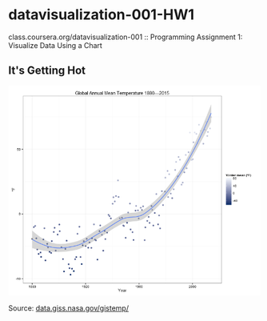 # datavisualization-001-HW1

class.coursera.org/datavisualization-001 :: Programming Assignment 1: Visualize Data Using a Chart

## It's Getting Hot

![it's getting hot](plot.png)

Source: [data.giss.nasa.gov/gistemp/](http://data.giss.nasa.gov/gistemp/tabledata_v3/GLB.Ts.txt)
